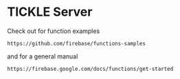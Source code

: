 # TICKLE Server

Check out for function examples

```
https://github.com/firebase/functions-samples

```
and for a general manual
```
https://firebase.google.com/docs/functions/get-started

```

